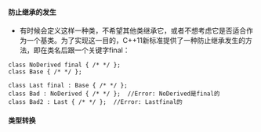 #### 防止继承的发生
+ 有时候会定义这样一种类，不希望其他类继承它，或者不想考虑它是否适合作为一个基类。为了实现这一目的，C++11新标准提供了一种防止继承发生的方法，即在类名后跟一个关键字final：
```
class NoDerived final { /* */ };
class Base { /* */ };

class Last final : Base { /* */ };
class Bad : NoDerived { /* */ };  //Error: NoDerived是final的
class Bad2 : Last { /* */ };  //Error: Lastfinal的
```

#### 类型转换
